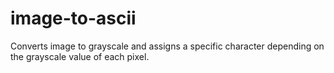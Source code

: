 # image-to-ascii

Converts image to grayscale and assigns a specific character depending on the grayscale value of each pixel.
